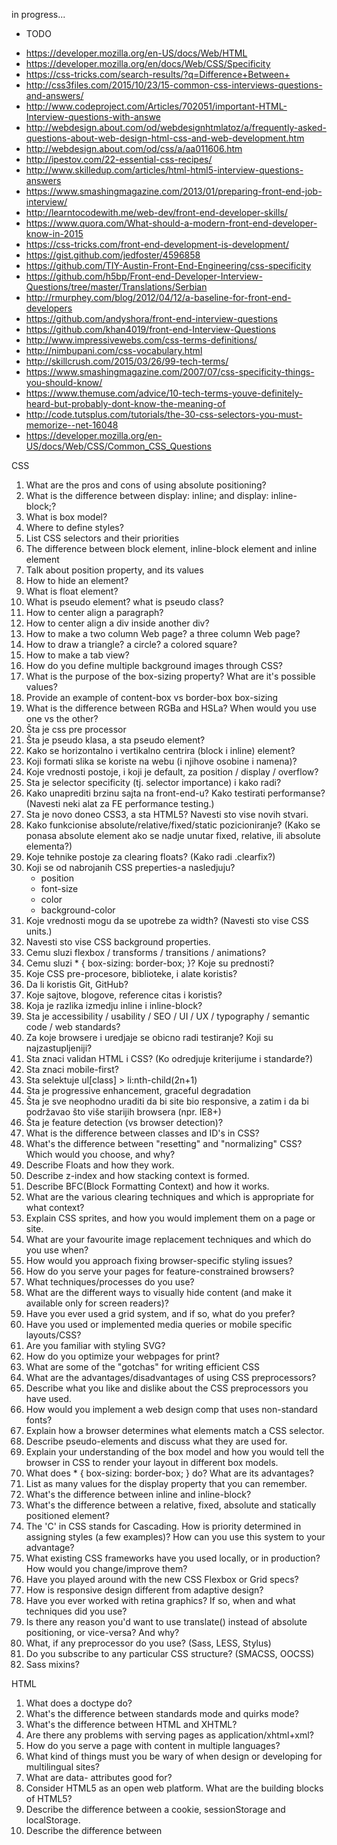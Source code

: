 in progress...
* TODO
- https://developer.mozilla.org/en-US/docs/Web/HTML
- https://developer.mozilla.org/en/docs/Web/CSS/Specificity
- https://css-tricks.com/search-results/?q=Difference+Between+
- http://css3files.com/2015/10/23/15-common-css-interviews-questions-and-answers/
- http://www.codeproject.com/Articles/702051/important-HTML-Interview-questions-with-answe
- http://webdesign.about.com/od/webdesignhtmlatoz/a/frequently-asked-questions-about-web-design-html-css-and-web-development.htm
- http://webdesign.about.com/od/css/a/aa011606.htm
- http://ipestov.com/22-essential-css-recipes/
- http://www.skilledup.com/articles/html-html5-interview-questions-answers
- https://www.smashingmagazine.com/2013/01/preparing-front-end-job-interview/
- http://learntocodewith.me/web-dev/front-end-developer-skills/
- https://www.quora.com/What-should-a-modern-front-end-developer-know-in-2015
- https://css-tricks.com/front-end-development-is-development/
- https://gist.github.com/jedfoster/4596858
- https://github.com/TIY-Austin-Front-End-Engineering/css-specificity
- https://github.com/h5bp/Front-end-Developer-Interview-Questions/tree/master/Translations/Serbian
- http://rmurphey.com/blog/2012/04/12/a-baseline-for-front-end-developers
- https://github.com/andyshora/front-end-interview-questions
- https://github.com/khan4019/front-end-Interview-Questions
- http://www.impressivewebs.com/css-terms-definitions/
- http://nimbupani.com/css-vocabulary.html
- http://skillcrush.com/2015/03/26/99-tech-terms/
- https://www.smashingmagazine.com/2007/07/css-specificity-things-you-should-know/
- https://www.themuse.com/advice/10-tech-terms-youve-definitely-heard-but-probably-dont-know-the-meaning-of
- http://code.tutsplus.com/tutorials/the-30-css-selectors-you-must-memorize--net-16048
- https://developer.mozilla.org/en-US/docs/Web/CSS/Common_CSS_Questions

CSS

1. What are the pros and cons of using absolute positioning?
2. What is the difference between display: inline; and display: inline-block;?
3. What is box model?
4. Where to define styles?
5. List CSS selectors and their priorities
6. The difference between block element, inline-block element and inline element
7. Talk about position property, and its values
8. How to hide an element?
9. What is float element?
10. What is pseudo element? what is pseudo class?
11. How to center align a paragraph?
12. How to center align a div inside another div?
13. How to make a two column Web page? a three column Web page?
14. How to draw a triangle? a circle? a colored square?
15. How to make a tab view?
16. How do you define multiple background images through CSS?
17. What is the purpose of the box-sizing property? What are it's possible values?
18. Provide an example of content-box vs border-box box-sizing
19. What is the difference between RGBa and HSLa? When would you use one vs the other?
20. Šta je css pre processor
21. Šta je pseudo klasa, a sta pseudo element?
22. Kako se horizontalno i vertikalno centrira (block i inline) element?
23. Koji formati slika se koriste na webu (i njihove osobine i namena)?
24. Koje vrednosti postoje, i koji je default, za position / display / overflow?
25. Sta je selector specificity (tj. selector importance) i kako radi?
26. Kako unaprediti brzinu sajta na front-end-u? Kako testirati performanse? (Navesti neki alat za FE performance testing.)
27. Sta je novo doneo CSS3, a sta HTML5? Navesti sto vise novih stvari.
28. Kako funkcionise absolute/relative/fixed/static pozicioniranje? (Kako se ponasa absolute element ako se nadje unutar fixed, relative, ili absolute elementa?)
29. Koje tehnike postoje za clearing floats? (Kako radi .clearfix?)
30. Koji se od nabrojanih CSS preperties-a nasledjuju?
    - position
    - font-size
    - color
    - background-color
31. Koje vrednosti mogu da se upotrebe za width? (Navesti sto vise CSS units.)
32. Navesti sto vise CSS background properties.
33. Cemu sluzi flexbox / transforms / transitions / animations?
34. Cemu sluzi * { box-sizing: border-box; }? Koje su prednosti?
35. Koje CSS pre-procesore, biblioteke, i alate koristis?
36. Da li koristis Git, GitHub?
37. Koje sajtove, blogove, reference citas i koristis?
38. Koja je razlika izmedju inline i inline-block?
39. Sta je accessibility / usability / SEO / UI / UX / typography / semantic code / web standards?
40. Za koje browsere i uredjaje se obicno radi testiranje? Koji su najzastupljeniji?
41. Sta znaci validan HTML i CSS? (Ko odredjuje kriterijume i standarde?)
42. Sta znaci mobile-first?
43. Sta selektuje ul[class] > li:nth-child(2n+1)
44. Sta je progressive enhancement, graceful degradation
45. Šta je sve neophodno uraditi da bi site bio responsive, a zatim i da bi podržavao što više starijih browsera (npr. IE8+)
46. Šta je feature detection (vs browser detection)?
47. What is the difference between classes and ID's in CSS?
48. What's the difference between "resetting" and "normalizing" CSS? Which would you choose, and why?
49. Describe Floats and how they work.
50. Describe z-index and how stacking context is formed.
51. Describe BFC(Block Formatting Context) and how it works.
52. What are the various clearing techniques and which is appropriate for what context?
53. Explain CSS sprites, and how you would implement them on a page or site.
54. What are your favourite image replacement techniques and which do you use when?
55. How would you approach fixing browser-specific styling issues?
56. How do you serve your pages for feature-constrained browsers?
57. What techniques/processes do you use?
58. What are the different ways to visually hide content (and make it available only for screen readers)?
59. Have you ever used a grid system, and if so, what do you prefer?
60. Have you used or implemented media queries or mobile specific layouts/CSS?
61. Are you familiar with styling SVG?
62. How do you optimize your webpages for print?
63. What are some of the "gotchas" for writing efficient CSS
64. What are the advantages/disadvantages of using CSS preprocessors?
65. Describe what you like and dislike about the CSS preprocessors you have used.
66. How would you implement a web design comp that uses non-standard fonts?
67. Explain how a browser determines what elements match a CSS selector.
68. Describe pseudo-elements and discuss what they are used for.
69. Explain your understanding of the box model and how you would tell the browser in CSS to render your layout in different box models.
70. What does * { box-sizing: border-box; } do? What are its advantages?
71. List as many values for the display property that you can remember.
72. What's the difference between inline and inline-block?
73. What's the difference between a relative, fixed, absolute and statically positioned element?
74. The 'C' in CSS stands for Cascading. How is priority determined in assigning styles (a few examples)? How can you use this system to your advantage?
75. What existing CSS frameworks have you used locally, or in production? How would you change/improve them?
76. Have you played around with the new CSS Flexbox or Grid specs?
77. How is responsive design different from adaptive design?
78. Have you ever worked with retina graphics? If so, when and what techniques did you use?
79. Is there any reason you'd want to use translate() instead of absolute positioning, or vice-versa? And why?
80. What, if any preprocessor do you use? (Sass, LESS, Stylus)
81. Do you subscribe to any particular CSS structure? (SMACSS, OOCSS)
82. Sass mixins?

HTML

1. What does a doctype do?
2. What's the difference between standards mode and quirks mode?
3. What's the difference between HTML and XHTML?
4. Are there any problems with serving pages as application/xhtml+xml?
5. How do you serve a page with content in multiple languages?
6. What kind of things must you be wary of when design or developing for multilingual sites?
7. What are data- attributes good for?
8. Consider HTML5 as an open web platform. What are the building blocks of HTML5?
9. Describe the difference between a cookie, sessionStorage and localStorage.
10. Describe the difference between <script>, <script async> and <script defer>.
11. Why is it generally a good idea to position CSS <link>s between <head></head> and JS <script>s just before </body>? Do you know any exceptions?
12. What is progressive rendering?
13. Have you used different HTML templating languages before?
